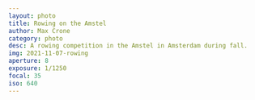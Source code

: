 ```yaml
---
layout: photo
title: Rowing on the Amstel
author: Max Crone
category: photo
desc: A rowing competition in the Amstel in Amsterdam during fall.
img: 2021-11-07-rowing
aperture: 8
exposure: 1/1250
focal: 35
iso: 640
---
```

